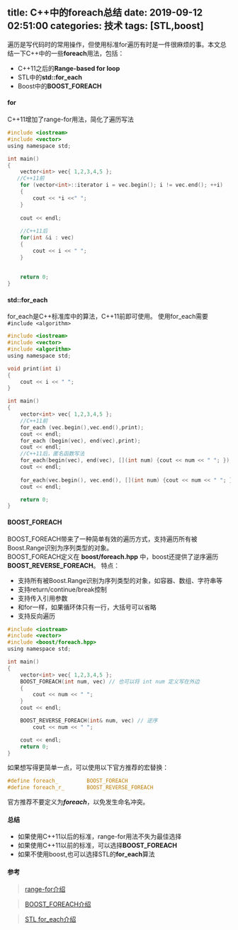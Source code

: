 title: C++中的foreach总结
date: 2019-09-12 02:51:00
categories: 技术
tags: [STL,boost]
---------------------


遍历是写代码时的常用操作，但使用标准for遍历有时是一件很麻烦的事。本文总结一下C++中的一些**foreach**用法，包括：
* C++11之后的**Range-based for loop**
* STL中的**std::for_each**
* Boost中的**BOOST_FOREACH**

#### for
C++11增加了range-for用法，简化了遍历写法
```C
#include <iostream>
#include <vector>
using namespace std;

int main()
{
	vector<int> vec{ 1,2,3,4,5 };
   //C++11前
	for (vector<int>::iterator i = vec.begin(); i != vec.end(); ++i) 
	{
	    cout << *i <<" ";
	}
	
	cout << endl;
	
	//C++11后
	for(int &i : vec)
	{
	    cout << i << " ";
	}
	
	
	return 0;
}
```
#### std::for_each
for_each是C++标准库中的算法，C++11前即可使用。
使用for_each需要 `#include <algorithm>`
```C
#include <iostream>
#include <vector>
#include <algorithm>
using namespace std;

void print(int i)
{
    cout << i << " ";
}

int main()
{
	vector<int> vec{ 1,2,3,4,5 };
	//C++11前
	for_each (vec.begin(),vec.end(),print);
    cout << endl;
    for_each (begin(vec), end(vec),print);
    cout << endl;
    //C++11后，匿名函数写法
    for_each(begin(vec), end(vec), [](int num) {cout << num << " "; });
	cout << endl;
 
	for_each(vec.begin(), vec.end(), [](int num) {cout << num << " "; });	
	cout << endl;

	return 0;
}
```
#### BOOST_FOREACH
BOOST_FOREACH带来了一种简单有效的遍历方式，支持遍历所有被Boost.Range识别为序列类型的对象。   
BOOST_FOREACH定义在 **boost/foreach.hpp** 中，boost还提供了逆序遍历**BOOST_REVERSE_FOREACH**。
特点：
* 支持所有被Boost.Range识别为序列类型的对象，如容器、数组、字符串等
* 支持return/continue/break控制
* 支持传入引用参数
* 和for一样，如果循环体只有一行，大括号可以省略
* 支持反向遍历

```c
#include <iostream>
#include <vector>
#include <boost/foreach.hpp>
using namespace std;

int main()
{
	vector<int> vec{ 1,2,3,4,5 };
	BOOST_FOREACH(int num, vec) // 也可以将 int num 定义写在外边
	{
		cout << num << " ";
	}
	cout << endl;

	BOOST_REVERSE_FOREACH(int& num, vec) // 逆序
		cout << num << " ";

	cout << endl;
	return 0;
}
```

如果想写得更简单一点，可以使用以下官方推荐的宏替换：

```c
#define foreach_         BOOST_FOREACH
#define foreach_r_       BOOST_REVERSE_FOREACH
```
官方推荐不要定义为***foreach***，以免发生命名冲突。
#### 总结
* 如果使用C++11以后的标准，range-for用法不失为最佳选择
* 如果使用C++11以前的标准，可以选择**BOOST_FOREACH**
* 如果不使用boost,也可以选择STL的**for_each**算法

#### 参考
> <a href="https://en.cppreference.com/w/cpp/language/range-for" target="_blank">range-for介绍</a>

><a href="https://www.boost.org/doc/libs/1_71_0/doc/html/foreach.html" target="_blank">BOOST_FOREACH介绍 </a>

><a href="https://en.cppreference.com/w/cpp/algorithm/for_each" target="_blank">STL for_each介绍 </a>



